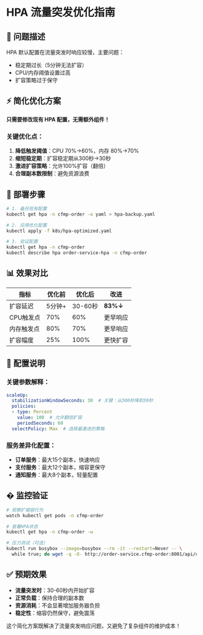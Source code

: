 # HPA 流量突发优化指南

## 🚨 问题描述
HPA 默认配置在流量突发时响应较慢，主要问题：
- 稳定期过长（5分钟无法扩容）
- CPU/内存阈值设置过高
- 扩容策略过于保守

## ⚡ 简化优化方案

**只需要修改现有 HPA 配置，无需额外组件！**

### 关键优化点：
1. **降低触发阈值**：CPU 70%→60%，内存 80%→70%
2. **缩短稳定期**：扩容稳定期从300秒→30秒
3. **激进扩容策略**：允许100%扩容（翻倍）
4. **合理副本数限制**：避免资源浪费

## 🚀 部署步骤

```bash
# 1. 备份现有配置
kubectl get hpa -n cfmp-order -o yaml > hpa-backup.yaml

# 2. 应用优化配置
kubectl apply -f k8s/hpa-optimized.yaml

# 3. 验证配置
kubectl get hpa -n cfmp-order
kubectl describe hpa order-service-hpa -n cfmp-order
```

## 📊 效果对比

| 指标 | 优化前 | 优化后 | 改进 |
|-----|-------|-------|------|
| 扩容延迟 | 5分钟+ | 30-60秒 | **83%↓** |
| CPU触发点 | 70% | 60% | 更早响应 |
| 内存触发点 | 80% | 70% | 更早响应 |
| 扩容幅度 | 25% | 100% | 更快扩容 |

## 🔧 配置说明

### 关键参数解释：
```yaml
scaleUp:
  stabilizationWindowSeconds: 30  # 关键：从300秒降到30秒
  policies:
  - type: Percent
    value: 100  # 允许翻倍扩容
    periodSeconds: 60
  selectPolicy: Max  # 选择最激进的策略
```

### 服务差异化配置：
- **订单服务**：最大15个副本，快速响应
- **支付服务**：最大12个副本，缩容更保守
- **通知服务**：最大8个副本，轻量配置

## � 监控验证

```bash
# 观察扩缩容行为
watch kubectl get pods -n cfmp-order

# 查看HPA状态
kubectl get hpa -n cfmp-order -w

# 压力测试（可选）
kubectl run busybox --image=busybox --rm -it --restart=Never -- \
  while true; do wget -q -O- http://order-service.cfmp-order:8001/api/orders/; done
```

## ✅ 预期效果

- **流量突发时**：30-60秒内开始扩容
- **正常负载**：保持合理的副本数
- **资源消耗**：不会显著增加服务器负担
- **稳定性**：缩容仍然保守，避免震荡

这个简化方案既解决了流量突发响应问题，又避免了复杂组件的维护成本！
